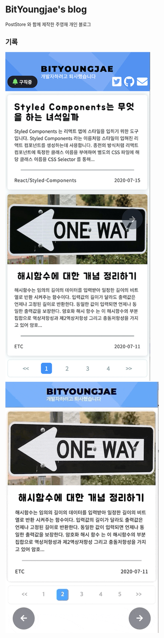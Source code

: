 # BitYoungjae's blog

PostStore 와 함께 제작한 주영재 개인 블로그

## 기록

![07-17 스크린샷](./images/screenshot200717-2.jpg)
![07-17 데모](./images/demo200717.gif)
